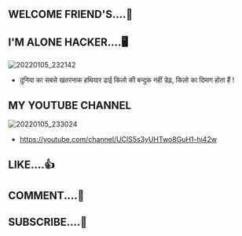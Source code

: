 ## WELCOME FRIEND'S....🎉

## I'M ALONE HACKER....🖥️

![20220105_232142](https://user-images.githubusercontent.com/96905918/148267759-c84e64a9-dcca-4349-b435-2f54ff35ab29.gif)


 - दुनिया का सबसे खतरनाक हथियार ढाई किलो की बन्दुक नहीं डेढ़, किलो का दिमाग होता हैं !

## MY YOUTUBE CHANNEL

![20220105_233024](https://user-images.githubusercontent.com/96905918/148268070-49fc5654-d437-4a3f-a2a6-6b91aea9b86c.gif)

 - https://youtube.com/channel/UClS5s3yUHTwo8GuH1-hi42w

## LIKE....👍

## COMMENT....💬

## SUBSCRIBE....💝

